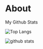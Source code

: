 # About
My Github Stats

![Top Langs](https://github-readme-stats.vercel.app/api/top-langs/?username=Noblepal&hide=html)

![github stats](https://github-readme-stats.vercel.app/api?username=Noblepal&show_icons=true&count_private=true&line_height=33)





